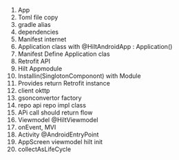 1. App
2. Toml file copy
3. gradle alias
4. dependencies
5. Manifest internet
6. Application class with @HiltAndroidApp : Application()
7. Manifest Define Application clas
8. Retrofit API
9. Hilt Appmodule
10. Installin(SinglotonComponont) with Module
11. Provides return Retrofit instance
12. client okttp
13. gsonconvertor factory
14. repo api repo impl class
15. APi call should return flow<ResultType>  
16. Viewmodel @HiltViewmodel
17. onEvent, MVI
18. Activity @AndroidEntryPoint
19. AppScreen viewmodel hilt init
20. collectAsLifeCycle